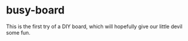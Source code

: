 # busy-board
This is the first try of a DIY board, which will hopefully give our little devil some fun.
